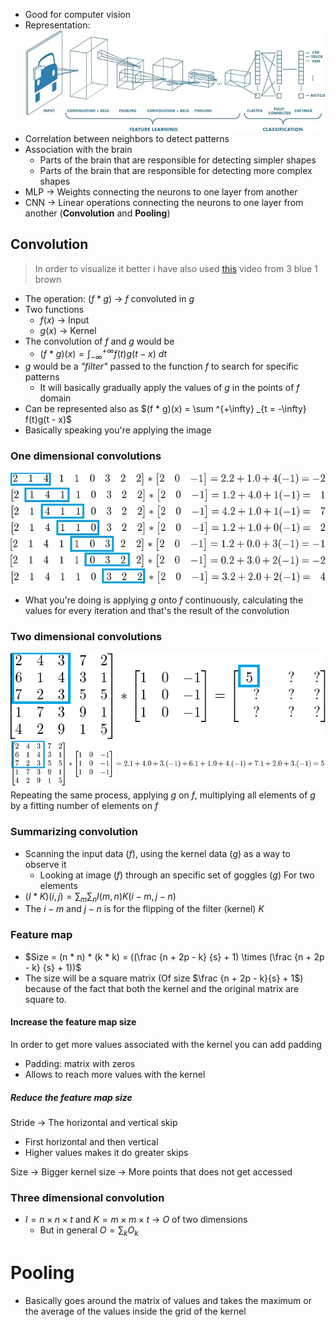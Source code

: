 - Good for computer vision
- Representation: ![CNN](./Images/pt_5_convolution_neural_networ_scheme.png)
- Correlation between neighbors to detect patterns
- Association with the brain
	- Parts of the brain that are responsible for detecting simpler shapes
	- Parts of the brain that are responsible for detecting more complex shapes
- MLP -> Weights connecting the neurons to one layer from another
- CNN -> Linear operations connecting the neurons to one layer from another (**Convolution** and **Pooling**)

## Convolution
> In order to visualize it better i have also used [this](https://www.youtube.com/watch?v=KuXjwB4LzSA) video from 3 blue 1 brown

- The operation: $(f * g)$ -> $f$ convoluted in $g$ 
- Two functions 
	- $f(x)$ -> Input
	- $g(x)$ -> Kernel
- The convolution of $f$ and $g$ would be
	- $(f \ * \ g)(x) = \int^{+\infty} _{-\infty} f(t)g(t-x) \ dt$
- $g$  would be a *"filter"* passed to the function $f$ to search for specific patterns
	- It will basically gradually apply the values of $g$ in the points of $f$ domain
- Can be represented also as $(f * g)(x) = \sum ^{+\infty} _{t = -\infty} f(t)g(t - x)$
- Basically speaking you're applying the image
### One dimensional convolutions
![One dimensional Convolution Example](Images/pt_5_one_dimensional_convolution_example.png)
- What you're doing is applying $g$ onto $f$ continuously, calculating the values for every iteration and that's the result of the convolution
### Two dimensional convolutions
![Step of the process of doing the same thing](/mathematics_for_deep_learning/Images/pt_5_step_one_convolution_two_dimensional.png)
![Calculation of step one](/mathematics_for_deep_learning/Images/pt_5_step_one_convolution_two_dimensional_calculation.png)
Repeating the same process, applying $g$ on $f$, multiplying all elements of $g$ by a fitting number of elements on $f$

### Summarizing convolution
- Scanning the input data ($f$), using the kernel data ($g$) as a way to observe it
	- Looking at image ($f$) through an specific set of goggles ($g$)
For two elements
- $(I * K)(i, j) = \sum_m \sum_n I(m, n)K(i-m, j-n)$
- The $i - m$ and $j-n$ is for the flipping of the filter (kernel) $K$

### Feature map
- $Size = (n * n) * (k * k) = ((\frac {n + 2p - k} {s} + 1) \times (\frac {n + 2p - k} {s} + 1))$
- The size will be a square matrix (Of size $\frac {n + 2p - k}{s} + 1$) because of the fact that both the kernel and the original matrix are square to.
#### Increase the feature map size
In order to get more values associated with the kernel you can add padding
- Padding: matrix with zeros
- Allows to reach more values with the kernel

##### Reduce the feature map size
Stride -> The horizontal and vertical skip
- First horizontal and then vertical
- Higher values makes it do greater skips

Size -> Bigger kernel size -> More points that does not get accessed 

### Three dimensional convolution
- $I = n \times n \times t$ and $K = m \times m \times t$ -> $O$ of two dimensions
	- But in general $O = \sum_k O_k$

# Pooling
- Basically goes around the matrix of values and takes the maximum or the average of the values inside the grid of the kernel
